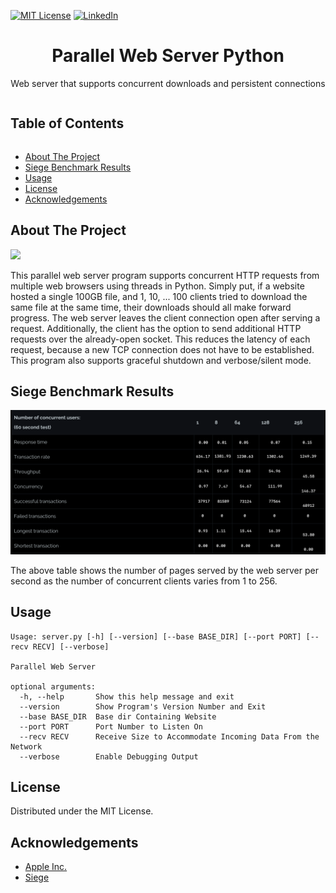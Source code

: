 [![MIT License][license-shield]][license-url]
[![LinkedIn][linkedin-shield]][linkedin-url]
<br>

<h1 align='center'> Parallel Web Server Python </h1>
<p align='center'>Web server that supports concurrent downloads and persistent connections</p>
<summary><h2 style="display: inline-block">Table of Contents</h2></summary>

- [About The Project](#about)
- [Siege Benchmark Results](#benchmark)
- [Usage](#start)
- [License](#license)
- [Acknowledgements](#ack)

<h2 id='about'>About The Project</h2>
<img src='Screenshot.png'>
<p>This parallel web server program supports concurrent HTTP requests from multiple web browsers using threads in Python. Simply put, if a website hosted a single 100GB file, and 1, 10, ... 100 clients tried to download the same file at the same time, their downloads should all make forward progress. The web server leaves the client connection open after serving a request. Additionally, the client has the option to send additional HTTP requests over the already-open socket. This reduces the latency of each request, because a new TCP connection does not have to be established. This program also supports graceful shutdown and verbose/silent mode.</p>

<h2 id='benchmark'>Siege Benchmark Results</h2>
<img src='Benchmark.png'>
<p> The above table shows the number of pages served by the web server per second as the number of concurrent clients varies from 1 to 256.</p>
<h2 id='start'>Usage</h2>

```
Usage: server.py [-h] [--version] [--base BASE_DIR] [--port PORT] [--recv RECV] [--verbose]

Parallel Web Server

optional arguments:
  -h, --help       Show this help message and exit
  --version        Show Program's Version Number and Exit
  --base BASE_DIR  Base dir Containing Website
  --port PORT      Port Number to Listen On
  --recv RECV      Receive Size to Accommodate Incoming Data From the Network
  --verbose        Enable Debugging Output
```

<h2 id='license'>License</h2>
<p>Distributed under the MIT License.</p>

<h2 id='ack'>Acknowledgements</h2>

* [Apple Inc.](http://apple.com)
* [Siege](https://www.joedog.org/siege-home/)


[license-shield]: https://img.shields.io/github/license/othneildrew/Best-README-Template.svg?style=for-the-badge
[license-url]: https://github.com/i0nics/parallel-web-server-python/blob/main/LICENSE
[linkedin-shield]: https://img.shields.io/badge/-LinkedIn-black.svg?style=for-the-badge&logo=linkedin&colorB=555
[linkedin-url]: https://linkedin.com/in/bikramce
